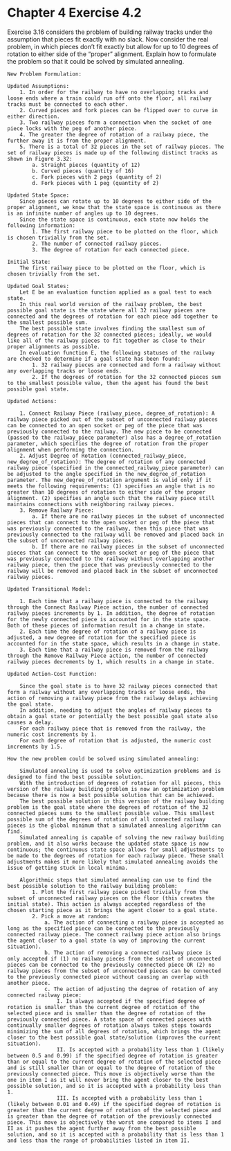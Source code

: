 # Chapter 4 Exercise 4.2

Exercise 3.16 considers the problem of building railway tracks under the assumption
that pieces fit exactly with no slack. Now consider the real problem, in which pieces don’t
fit exactly but allow for up to 10 degrees of rotation to either side of the “proper” alignment.
Explain how to formulate the problem so that it could be solved by simulated annealing.

    New Problem Formulation:

    Updated Assumptions:
        1. In order for the railway to have no overlapping tracks and loose ends where a train could run off onto the floor, all railway tracks must be connected to each other.
        2. Curved pieces and fork pieces can be flipped over to curve in either direction.
        3. Two railway pieces form a connection when the socket of one piece locks with the peg of another piece.
        4. The greater the degree of rotation of a railway piece, the further away it is from the proper alignment.
        5. There is a total of 32 pieces in the set of railway pieces. The set of railway pieces is made up of the following distinct tracks as shown in Figure 3.32:
            a. Straight pieces (quantity of 12)
            b. Curved pieces (quantity of 16)
            c. Fork pieces with 2 pegs (quantity of 2)
            d. Fork pieces with 1 peg (quantity of 2)

    Updated State Space: 
        Since pieces can rotate up to 10 degrees to either side of the proper alignment, we know that the state space is continuous as there is an infinite number of angles up to 10 degrees.
        Since the state space is continuous, each state now holds the following information:
            1. The first railway piece to be plotted on the floor, which is chosen trivially from the set.
            2. The number of connected railway pieces.
            3. The degree of rotation for each connected piece.
    
    Initial State: 
        The first railway piece to be plotted on the floor, which is chosen trivially from the set.
    
    Updated Goal States: 
        Let E be an evaluation function applied as a goal test to each state.
        In this real world version of the railway problem, the best possible goal state is the state where all 32 railway pieces are connected and the degrees of rotation for each piece add together to the smallest possible sum.
        The best possible state involves finding the smallest sum of degrees of rotation for the 32 connected pieces; ideally, we would like all of the railway pieces to fit together as close to their proper alignments as possible. 
        In evaluation function E, the following statuses of the railway are checked to determine if a goal state has been found:
            1. 32 railway pieces are connected and form a railway without any overlapping tracks or loose ends.
            2. If the degrees of rotation for the 32 connected pieces sum to the smallest possible value, then the agent has found the best possible goal state.

    Updated Actions: 

        1. Connect Railway Piece (railway_piece, degree_of_rotation): A railway piece picked out of the subset of unconnected railway pieces can be connected to an open socket or peg of the piece that was previously connected to the railway. The new piece to be connected (passed to the railway_piece parameter) also has a degree_of_rotation parameter, which specifies the degree of rotation from the proper alignment when performing the connection.
        2. Adjust Degree of Rotation (connected_railway_piece, new_degree_of_rotation): The degree of rotation of any connected railway piece (specified in the connected_railway_piece parameter) can be adjusted to the angle specified in the new_degree_of_rotation parameter. The new_degree_of_rotation argument is valid only if it meets the following requirements: (1) specifies an angle that is no greater than 10 degrees of rotation to either side of the proper alignment. (2) specifies an angle such that the railway piece still maintains connections with neighboring railway pieces.
        3. Remove Railway Piece: 
            a. If there are no railway pieces in the subset of unconnected pieces that can connect to the open socket or peg of the piece that was previously connected to the railway, then this piece that was previously connected to the railway will be removed and placed back in the subset of unconnected railway pieces.
            b. If there are no railway pieces in the subset of unconnected pieces that can connect to the open socket or peg of the piece that was previously connected to the railway without overlapping another railway piece, then the piece that was previously connected to the railway will be removed and placed back in the subset of unconnected railway pieces.
        
    Updated Transitional Model:
        
        1. Each time that a railway piece is connected to the railway through the Connect Railway Piece action, the number of connected railway pieces increments by 1. In addition, the degree of rotation for the newly connected piece is accounted for in the state space. Both of these pieces of information result in a change in state.
        2. Each time the degree of rotation of a railway piece is adjusted, a new degree of rotation for the specified piece is accounted for in the state space, which results in a change in state.
        3. Each time that a railway piece is removed from the railway through the Remove Railway Piece action, the number of connected railway pieces decrements by 1, which results in a change in state.

    Updated Action-Cost Function:
    
        Since the goal state is to have 32 railway pieces connected that form a railway without any overlapping tracks or loose ends, the action of removing a railway piece from the railway delays achieving the goal state.
        In addition, needing to adjust the angles of railway pieces to obtain a goal state or potentially the best possible goal state also causes a delay.
        For each railway piece that is removed from the railway, the numeric cost increments by 1.
        For each degree of rotation that is adjusted, the numeric cost increments by 1.5.

    How the new problem could be solved using simulated annealing:

        Simulated annealing is used to solve optimization problems and is designed to find the best possible solution.
        With the introduction of degrees of rotation for all pieces, this version of the railway building problem is now an optimization problem because there is now a best possible solution that can be achieved.
        The best possible solution in this version of the railway building problem is the goal state where the degrees of rotation of the 32 connected pieces sums to the smallest possible value. This smallest possible sum of the degrees of rotation of all connected railway pieces is the global minimum that a simulated annealing algorithm can find.
        Simulated annealing is capable of solving the new railway building problem, and it also works because the updated state space is now continuous; the continuous state space allows for small adjustments to be made to the degrees of rotation for each railway piece. These small adjustments makes it more likely that simulated annealing avoids the issue of getting stuck in local minima.
        
        Algorithmic steps that simulated annealing can use to find the best possible solution to the railway building problem:
            1. Plot the first railway piece picked trivially from the subset of unconnected railway pieces on the floor (this creates the initial state). This action is always accepted regardless of the chosen starting piece as it brings the agent closer to a goal state.
            2. Pick a move at random:
                a. The action of connecting a railway piece is accepted as long as the specified piece can be connected to the previously connected railway piece. The connect railway piece action also brings the agent closer to a goal state (a way of improving the current situation).
                b. The action of removing a connected railway piece is only accepted if (1) no railway pieces from the subset of unconnected pieces can be connected to the previously connected piece OR (2) no railway pieces from the subset of unconnected pieces can be connected to the previously connected piece without causing an overlap with another piece.
                c. The action of adjusting the degree of rotation of any connected railway piece:
                    I. Is always accepted if the specified degree of rotation is smaller than the current degree of rotation of the selected piece and is smaller than the degree of rotation of the previously connected piece. A state space of connected pieces with continually smaller degrees of rotation always takes steps towards minimizing the sum of all degrees of rotation, which brings the agent closer to the best possible goal state/solution (improves the current situation).
                    II. Is accepted with a probability less than 1 (likely between 0.5 and 0.99) if the specified degree of rotation is greater than or equal to the current degree of rotation of the selected piece and is still smaller than or equal to the degree of rotation of the previously connected piece. This move is objectively worse than the one in item I as it will never bring the agent closer to the best possible solution, and so it is accepted with a probability less than 1.
                    III. Is accepted with a probability less than 1 (likely between 0.01 and 0.49) if the specified degree of rotation is greater than the current degree of rotation of the selected piece and is greater than the degree of rotation of the previously connected piece. This move is objectively the worst one compared to items I and II as it pushes the agent further away from the best possible solution, and so it is accepted with a probability that is less than 1 and less than the range of probabilities listed in item II.
